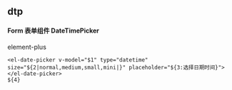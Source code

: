 ## dtp
#### Form 表单组件 DateTimePicker
element-plus <el-date-picker type="datetime">
```
<el-date-picker v-model="$1" type="datetime" size="${2|normal,medium,small,mini|}" placeholder="${3:选择日期时间}">
</el-date-picker>
${4}
```